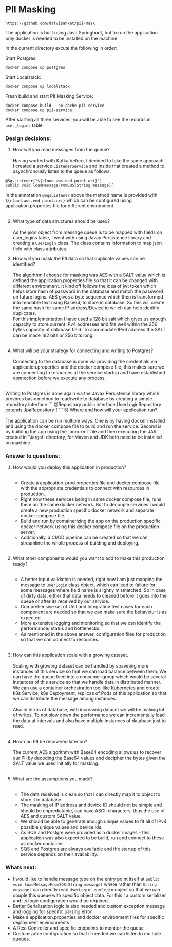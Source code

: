 # PII Masking 

`https://github.com/dalvisanket/pii-mask`

The application is built using Java Springboot, but to run the application only docker is needed to be installed on the machine

In the current directory excute the following in order:

Start Postgres:
```
docker compose up postgres
```

Start Localstack:
```
docker compose up localstack
```

Fresh build and start PII Masking Service:
```
docker-compose build --no-cache pii-service
docker compose up pii-service
```

After starting all three services, you will be able to see the records in `user_logins` table

### Design decisions:

1) How will you read messages from the queue?
<br><br>
Having worked with Kafka before, I decided to take the same approach, I created a service `ListenerService` and inside that created a method to asynchronously listen to the queue as follows:
```
@SqsListener("${cloud.aws.end-point.uri}")
public void loadMessageFromSQS(String message){
```
In the annotation `@SqsListener` above the method name is provided with  `${cloud.aws.end-point.uri}` which can be configured using application.properties file for different environment
<br><br>

2) What type of data structures should be used?
<br><br>
As the json object from message queue is to be mapped with fields on user_logins table, I went with using Javax Persistence library and creating a `UserLogin` class. The class contains information to map json field with class attributes. 


3) How will you mask the PII data so that duplicate values can be identified?
<br><br>
The algorithm I choose for masking was AES with a SALT value which is defined the application.properties file so that it can be changed with different environment. It kind off follows the idea of jwt token which helps store hash of password in the database and match the password on future logins. AES gives a byte sequence which then is transformed into readable text using Base64, to store in database. So this will create the same hash for same IP address/Device id which can help identify duplicates. 
<br>For this implementation I have used a 128 bit salt which gives us enough capacity to store current IPv4 addresses and fits well within the 256 bytes capacity of database field. To accomodate IPv6 address the SALT can be made 192 bits or 256 bits long.
<br><br>

4) What will be your strategy for connecting and writing to Postgres?
<br><br>
Connecting to the database is done via providing the credentials via application.properties and the docker compose file, this makes sure we are connecting to resources at the service startup and have established connection before we execute any process.
<br>
Writing to Postgres is done again via the Javax Persistence library which provides basix method to read/write to database by creating a simple repository interface
```
@Repository
public interface UserLoginRepository extends JpaRepository<UserLogin, String> {
```
5) Where and how will your application run?
   <br><br>
The application can be run multiple ways. One is by having docker installed and using the docker compose file to build and run the service. Second is by building the app using the `pom.xml` file and then executing the JAR created in `\target` directory, for Maven and JDK both need to be installed on machine.

### Answer to questions:
1)  How would you deploy this application in production?
    <br><br>
    * Create a application-prod.properties file and docker compose file with the appropriate credentials to connect with resources in production.
    * Right now these services being in same docker compose file, runs them on the same docker network. But to decouple services I would create a new production specific docker network and separate docker compose file.
    * Build and run by containerizing the app on the production specific docker network using this docker compose file on the production server.
    * Additionally, a CI/CD pipeline can be created so that we can streamline the whole process of building and deploying.
    <br><br>

2) What other components would you want to add to make this production ready?
   <br><br>
   * A better input validation is needed, right now I am just mapping the message to `UserLogin` class object, which can lead to failure for some messages where field name is slightly mismatched. So in case of dirty data, either that data needs to cleaned before it goes into the queue or after its received by our service.
   * Comprehensive set of Unit and Integration test cases for each component are needed so that we can make sure the behaviour is as expected.
   * More extensive logging and monitoring so that we can identify the performance/ status and bottlenecks.
   * As mentioned in the above answer, configuration files for production so that we can connect to resources.
<br><br>
   
3) How can this application scale with a growing dataset.
   <br><br>
   Scaling with growing dataset can be handled by spawning more instances of this service so that we can load balance between them. We can have the queue feed into a consumer group which would be several instances of this service so that we handle data in distributed manner. We can use a container orchestration tool like Kubernetes and create k8s Service, k8s Deployment, replicas of Pods of this application so that we can distribute the message among instances.
   <br><br>
   Also in terms of database, with increasing dataset we will be making lot of writes. To not slow down the performance we can incrementally load the data at intervals and also have multiple instances of database just to read.
   <br><br>

4) How can PII be recovered later on?
<br><br>
The current AES algorithm with Base64 encoding allows us to recover our PII by decoding the Base64 values and decipher the bytes given the SALT value we used initially for masking.
   <br><br>

5) What are the assumptions you made?
<br><br>
   * The data received is clean so that I can directly map it to object to store it in database.
   * The masking of IP address and device ID should not be simple and should be unpredictable, can have ASCII characters, thus the use of AES and custom SALT value.
   * We should be able to generate enough unique values to fit all of IPv4 possible unique values and device ids.
   * As SQS and Postgre were provided as a docker images - this application was also expected to be build, run and connect to these as docker container.
   * SQS and Postgres are always avaliable and the startup of this service depends on their availability.

### Whats next:
* I would like to handle message type on the entry point itself at `public void loadMessageFromSQS(String message)` where rather than `String message` I can directly read `UserLogin userlogin` object so that we can couple this queue with specific object data. For this I a custom serializer and its logic configuration would be required.
* Better Serialization logic is also needed and custom exception message and logging for specific parsing error
* Make a application.properties and docker environment files for specific deployment envinonments
* A Rest Controller and specific endpoints to monitor the queue
* Customizable configuration so that if needed we can listen to multiple queues.